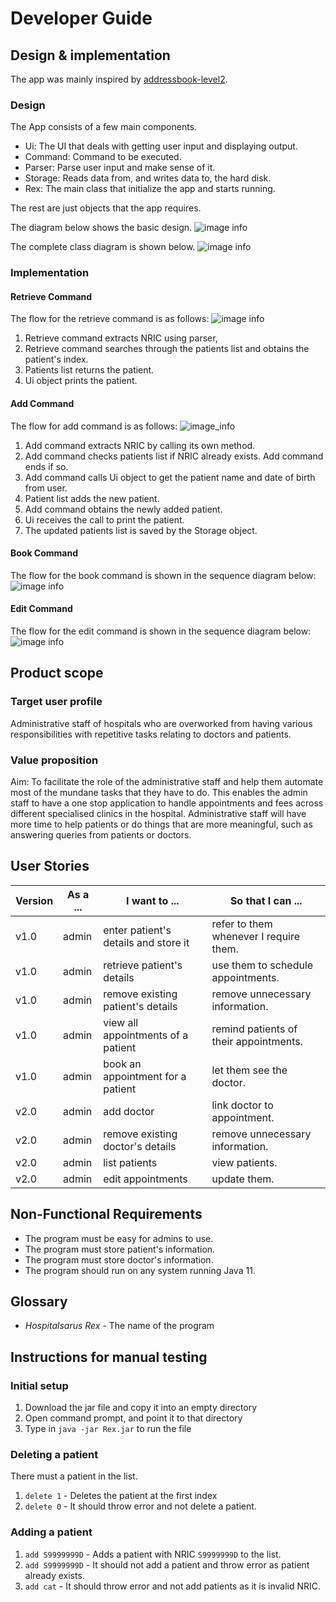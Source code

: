 # Developer Guide

## Design & implementation

The app was mainly inspired by [addressbook-level2](https://github.com/se-edu/addressbook-level2).

### Design
The App consists of a few main components.

* Ui: The UI that deals with getting user input and displaying output.
* Command: Command to be executed.
* Parser: Parse user input and make sense of it.
* Storage: Reads data from, and writes data to, the hard disk.
* Rex: The main class that initialize the app and starts running.

The rest are just objects that the app requires.

The diagram below shows the basic design.
![image info](./pictures/UML.png)

The complete class diagram is shown below.
![image info](./pictures/classDiagram.PNG)

### Implementation
#### Retrieve Command
The flow for the retrieve command is as follows:
![image info](./pictures/retrieveCommandSD.png)
1. Retrieve command extracts NRIC using parser, 
2. Retrieve command searches through the patients list and obtains the patient's index.
3. Patients list returns the patient.
4. Ui object prints the patient.

#### Add Command
The flow for add command is as follows:
![image_info](./pictures/addCommandSD.PNG)
1. Add command extracts NRIC by calling its own method.
2. Add command checks patients list if NRIC already exists. Add command ends if so.
3. Add command calls Ui object to get the patient name and date of birth from user.
4. Patient list adds the new patient.
5. Add command obtains the newly added patient.
6. Ui receives the call to print the patient.
7. The updated patients list is saved by the Storage object.


#### Book Command
The flow for the book command is shown in the sequence diagram below:
![image info](./pictures/bookApptSequenceDiagram.PNG)

#### Edit Command
The flow for the edit command is shown in the sequence diagram below:
![image info](./pictures/UMLEdit.PNG)


## Product scope
### Target user profile

Administrative staff of hospitals who are overworked from having various responsibilities with repetitive tasks relating to doctors and patients.

### Value proposition

Aim: To facilitate the role of the administrative staff and help them automate most of the mundane tasks that they have to do. This enables the admin staff to have a one stop application to handle appointments and fees across different specialised clinics in the hospital. Administrative staff will have more time to help patients or do things that are more meaningful, such as answering queries from patients or doctors.

## User Stories

|Version| As a ... | I want to ... | So that I can ...|
|--------|----------|---------------|------------------|
|v1.0|admin|enter patient's details and store it|refer to them whenever I require them.|
|v1.0|admin|retrieve patient's details|use them to schedule appointments.|
|v1.0|admin|remove existing patient's details|remove unnecessary information.|
|v1.0|admin|view all appointments of a patient|remind patients of their appointments.|
|v1.0|admin|book an appointment for a patient|let them see the doctor.|
|v2.0|admin|add doctor|link doctor to appointment.|
|v2.0|admin|remove existing doctor's details|remove unnecessary information.|
|v2.0|admin|list patients|view patients.|
|v2.0|admin|edit appointments|update them.|

## Non-Functional Requirements

* The program must be easy for admins to use.
* The program must store patient's information.
* The program must store doctor's information.
* The program should run on any system running Java 11.

## Glossary

* *Hospitalsarus Rex* - The name of the program

## Instructions for manual testing

### Initial setup
1. Download the jar file and copy it into an empty directory
2. Open command prompt, and point it to that directory
3. Type in `java -jar Rex.jar` to run the file
### Deleting a patient
There must a patient in the list.
1. `delete 1` - Deletes the patient at the first index
2. `delete 0` - It should throw error and not delete a patient.
### Adding a patient
1. `add S9999999D` - Adds a patient with NRIC `S9999999D` to the list.
2. `add S9999999D` - It should not add a patient and throw error as patient already exists.
3. `add cat` - It should throw error and not add patients as it is invalid NRIC.
